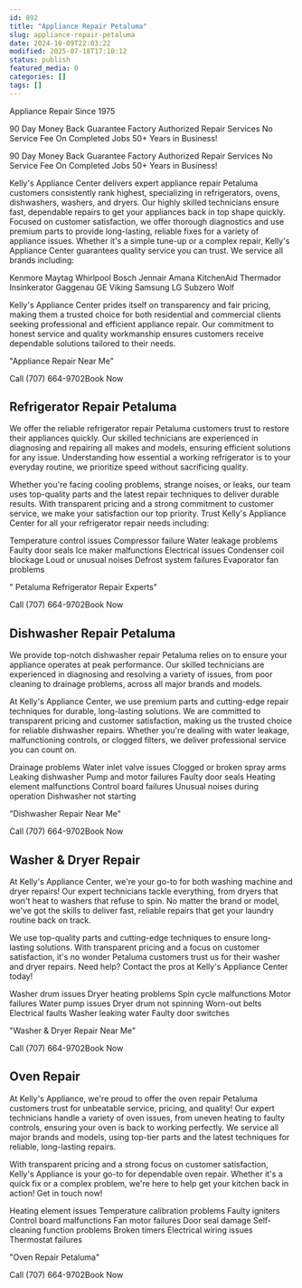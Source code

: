 ```yaml
---
id: 892
title: "Appliance Repair Petaluma"
slug: appliance-repair-petaluma
date: 2024-10-09T22:03:22
modified: 2025-07-18T17:10:12
status: publish
featured_media: 0
categories: []
tags: []
---
```


Appliance Repair Since 1975



90 Day Money Back Guarantee
Factory Authorized Repair Services
No Service Fee On Completed Jobs
50+ Years in Business!


90 Day Money Back Guarantee
Factory Authorized Repair Services
No Service Fee On Completed Jobs
50+ Years in Business!

Kelly's Appliance Center delivers expert appliance repair Petaluma customers consistently rank highest, specializing in refrigerators, ovens, dishwashers, washers, and dryers. Our highly skilled technicians ensure fast, dependable repairs to get your appliances back in top shape quickly. Focused on customer satisfaction, we offer thorough diagnostics and use premium parts to provide long-lasting, reliable fixes for a variety of appliance issues. Whether it's a simple tune-up or a complex repair, Kelly's Appliance Center guarantees quality service you can trust. We service all brands including:



Kenmore
Maytag
Whirlpool
Bosch
Jennair
Amana
KitchenAid
Thermador
Insinkerator
Gaggenau
GE
Viking
Samsung
LG
Subzero
Wolf

Kelly's Appliance Center prides itself on transparency and fair pricing, making them a trusted choice for both residential and commercial clients seeking professional and efficient appliance repair. Our commitment to honest service and quality workmanship ensures customers receive dependable solutions tailored to their needs.


"Appliance Repair Near Me"


Call (707) 664-9702Book Now
## Refrigerator Repair Petaluma

We offer the reliable refrigerator repair Petaluma customers trust to restore their appliances quickly. Our skilled technicians are experienced in diagnosing and repairing all makes and models, ensuring efficient solutions for any issue. Understanding how essential a working refrigerator is to your everyday routine, we prioritize speed without sacrificing quality.


Whether you're facing cooling problems, strange noises, or leaks, our team uses top-quality parts and the latest repair techniques to deliver durable results. With transparent pricing and a strong commitment to customer service, we make your satisfaction our top priority. Trust Kelly's Appliance Center for all your refrigerator repair needs including:



Temperature control issues
Compressor failure
Water leakage problems
Faulty door seals
Ice maker malfunctions
Electrical issues
Condenser coil blockage
Loud or unusual noises
Defrost system failures
Evaporator fan problems

" Petaluma Refrigerator Repair Experts"


Call (707) 664-9702Book Now
## Dishwasher Repair Petaluma

We provide top-notch dishwasher repair Petaluma relies on to ensure your appliance operates at peak performance. Our skilled technicians are experienced in diagnosing and resolving a variety of issues, from poor cleaning to drainage problems, across all major brands and models.


At Kelly's Appliance Center, we use premium parts and cutting-edge repair techniques for durable, long-lasting solutions. We are committed to transparent pricing and customer satisfaction, making us the trusted choice for reliable dishwasher repairs. Whether you're dealing with water leakage, malfunctioning controls, or clogged filters, we deliver professional service you can count on.



Drainage problems
Water inlet valve issues
Clogged or broken spray arms
Leaking dishwasher
Pump and motor failures
Faulty door seals
Heating element malfunctions
Control board failures
Unusual noises during operation
Dishwasher not starting

"Dishwasher Repair Near Me"


Call (707) 664-9702Book Now
## Washer & Dryer Repair

At Kelly's Appliance Center, we're your go-to for both washing machine and dryer repairs! Our expert technicians tackle everything, from dryers that won't heat to washers that refuse to spin. No matter the brand or model, we've got the skills to deliver fast, reliable repairs that get your laundry routine back on track.


We use top-quality parts and cutting-edge techniques to ensure long-lasting solutions. With transparent pricing and a focus on customer satisfaction, it's no wonder Petaluma customers trust us for their washer and dryer repairs. Need help? Contact the pros at Kelly's Appliance Center today!



Washer drum issues
Dryer heating problems
Spin cycle malfunctions
Motor failures
Water pump issues
Dryer drum not spinning
Worn-out belts
Electrical faults
Washer leaking water
Faulty door switches

"Washer & Dryer Repair Near Me"


Call (707) 664-9702Book Now
## Oven Repair

At Kelly's Appliance, we're proud to offer the oven repair Petaluma customers trust for unbeatable service, pricing, and quality! Our expert technicians handle a variety of oven issues, from uneven heating to faulty controls, ensuring your oven is back to working perfectly. We service all major brands and models, using top-tier parts and the latest techniques for reliable, long-lasting repairs.


With transparent pricing and a strong focus on customer satisfaction, Kelly's Appliance is your go-to for dependable oven repair. Whether it's a quick fix or a complex problem, we're here to help get your kitchen back in action! Get in touch now!



Heating element issues
Temperature calibration problems
Faulty igniters
Control board malfunctions
Fan motor failures
Door seal damage
Self-cleaning function problems
Broken timers
Electrical wiring issues
Thermostat failures

"Oven Repair Petaluma"


Call (707) 664-9702Book Now